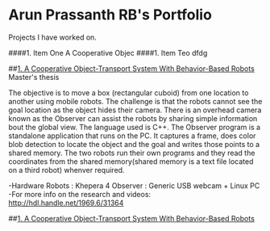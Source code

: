 # Arun Prassanth RB's Portfolio
Projects I have worked on.

####1. Item One A Cooperative Objec
####1. Item Teo dfdg

##[1. A Cooperative Object-Transport System With Behavior-Based Robots](https://github.com/arunrb/A-Cooperative-Object-Transport-System-With-Behavior-Based-Robots)
Master's thesis

The objective is to move a box (rectangular cuboid) from one location to another using mobile robots. The challenge is that the robots cannot see the goal location as the object hides their camera. There is an overhead camera known as the Observer can assist the robots by sharing simple information bout the global view. The language used is C++. The Observer program is a standalone application that runs on the PC. It captures a frame, does color blob detection to locate the object and the goal and writes those points to a shared memory. The two robots run their own programs and they read the coordinates from the shared memory(shared memory is a text file located on a third robot) whenver required.

-Hardware Robots : Khepera 4 Observer : Generic USB webcam + Linux PC
-For more info on the research and videos: http://hdl.handle.net/1969.6/31364

##[1. A Cooperative Object-Transport System With Behavior-Based Robots](https://github.com/arunrb/A-Cooperative-Object-Transport-System-With-Behavior-Based-Robots)
